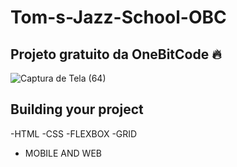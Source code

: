 # Tom-s-Jazz-School-OBC

## Projeto gratuito da OneBitCode 🔥

![Captura de Tela (64)](https://user-images.githubusercontent.com/113383301/218261975-7678e466-6015-47dd-a4e0-7bc80ae51c2a.png)

## Building your project

-HTML
-CSS
-FLEXBOX
-GRID
- MOBILE AND WEB
